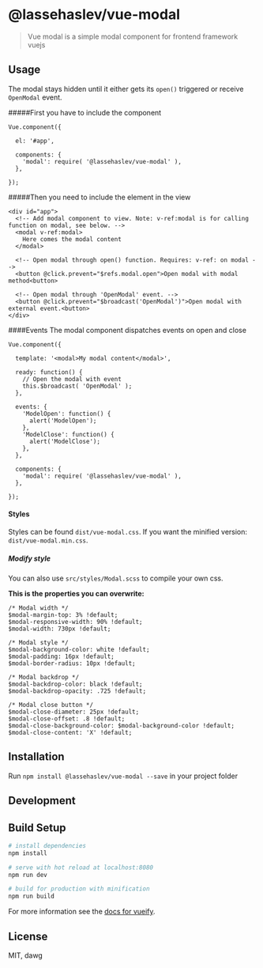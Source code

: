 # @lassehaslev/vue-modal

> Vue modal is a simple modal component for frontend framework vuejs

## Usage
The modal stays hidden until it either gets its ```open()``` triggered or receive ```OpenModal``` event.

#####First you have to include the component
```
Vue.component({

  el: '#app',
  
  components: {
    'modal': require( '@lassehaslev/vue-modal' ),
  },
  
});
```

#####Then you need to include the element in the view
```
<div id="app">
  <!-- Add modal component to view. Note: v-ref:modal is for calling function on modal, see below. -->
  <modal v-ref:modal>
    Here comes the modal content
  </modal>
  
  <!-- Open modal through open() function. Requires: v-ref: on modal -->
  <button @click.prevent="$refs.modal.open">Open modal with modal method<button>
  
  <!-- Open modal through 'OpenModal' event. -->
  <button @click.prevent="$broadcast('OpenModal')">Open modal with external event.<button>
</div>
```

####Events
The modal component dispatches events on open and close
```
Vue.component({

  template: '<modal>My modal content</modal>',
  
  ready: function() {
    // Open the modal with event
    this.$broadcast( 'OpenModal' );
  },
  
  events: {
    'ModelOpen': function() {
      alert('ModelOpen');
    },
    'ModelClose': function() {
      alert('ModelClose');
    },
  },
  
  components: {
    'modal': require( '@lassehaslev/vue-modal' ),
  },
  
});
```

#### Styles
Styles can be found ```dist/vue-modal.css```. If you want the minified version: ```dist/vue-modal.min.css```.

##### Modify style
You can also use ```src/styles/Modal.scss``` to compile your own css.

**This is the properties you can overwrite:**
```
/* Modal width */
$modal-margin-top: 3% !default;
$modal-responsive-width: 90% !default;
$modal-width: 730px !default;

/* Modal style */
$modal-background-color: white !default;
$modal-padding: 16px !default;
$modal-border-radius: 10px !default;

/* Modal backdrop */
$modal-backdrop-color: black !default;
$modal-backdrop-opacity: .725 !default;

/* Modal close button */
$modal-close-diameter: 25px !default;
$modal-close-offset: .8 !default;
$modal-close-background-color: $modal-background-color !default;
$modal-close-content: 'X' !default;
```

## Installation

Run ```npm install @lassehaslev/vue-modal --save``` in your project folder


## Development

## Build Setup

``` bash
# install dependencies
npm install

# serve with hot reload at localhost:8080
npm run dev

# build for production with minification
npm run build
```

For more information see the [docs for vueify](https://github.com/vuejs/vueify).

## License

MIT, dawg
